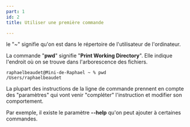 ```yaml
---
part: 1
id: 2
title: Utiliser une première commande

---
```

le "\~" signifie qu'on est dans le répertoire de l'utilisateur de l'ordinateur.

La commande "**pwd**" signifie "**Print Working Directory**". Elle indique l'endroit où on se trouve dans l'arborescence des fichiers.

    raphaelbeaudet@Mini-de-Raphael ~ % pwd
    /Users/raphaelbeaudet

La plupart des instructions de la ligne de commande prennent en compte des "paramètres" qui vont venir "compléter" l'instruction et modifier son comportement.

Par exemple, il existe le paramètre **--help** qu'on peut ajouter à certaines commandes.